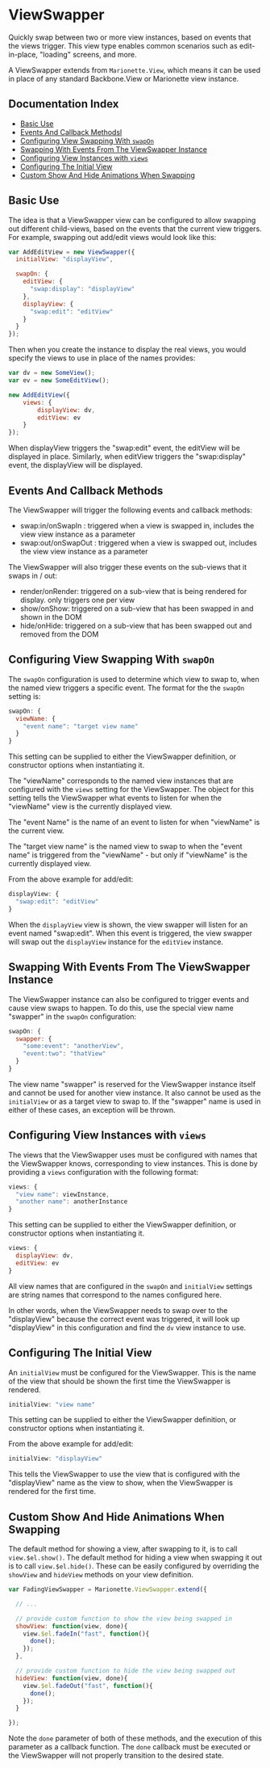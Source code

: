 # ViewSwapper

Quickly swap between two or more view instances, based on events that the
views trigger. This view type enables common scenarios such as edit-in-place, "loading"
screens, and more.

A ViewSwapper extends from `Marionette.View`, which means it can be used 
in place of any standard Backbone.View or Marionette view instance. 

## Documentation Index

* [Basic Use](#basic-use)
* [Events And Callback Methodsl](#events-and-callback-methods)
* [Configuring View Swapping With `swapOn`](#configuring-view-swapping-with-swapon)
* [Swapping With Events From The ViewSwapper Instance](#swapping-with-events-from-the-viewswapper-instance)
* [Configuring View Instances with `views`](#configuring-view-instances-with-views)
* [Configuring The Initial View](#configuring-the-initial-view)
* [Custom Show And Hide Animations When Swapping](#cusom-show-and-hide-animations-when-swapping)

## Basic Use

The idea is that a ViewSwapper view can be configured to allow swapping out 
different child-views, based on the events that the current view triggers. 
For example, swapping out add/edit views would look like this:

```js
var AddEditView = new ViewSwapper({
  initialView: "displayView",

  swapOn: {
    editView: {
      "swap:display": "displayView"
    },
    displayView: {
      "swap:edit": "editView"
    }
  }
});
```

Then when you create the instance to display the real views, you would 
specify the views to use in place of the names provides:

```js
var dv = new SomeView();
var ev = new SomeEditView();

new AddEditView({
    views: {
        displayView: dv,
        editView: ev
    }
});
```

When displayView triggers the "swap:edit" event, the editView will be 
displayed in place. Similarly, when editView triggers the "swap:display" 
event, the displayView will be displayed.

## Events And Callback Methods

The ViewSwapper will trigger the following events and callback methods:

* swap:in/onSwapIn : triggered when a view is swapped in, includes the view view instance as a parameter
* swap:out/onSwapOut : triggered when a view is swapped out, includes the view view instance as a parameter

The ViewSwapper will also trigger these events on the sub-views that it swaps in / out:

* render/onRender: triggered on a sub-view that is being rendered for display. only triggers one per view
* show/onShow: triggered on a sub-view that has been swapped in and shown in the DOM
* hide/onHide: triggered on a sub-view that has been swapped out and removed from the DOM

## Configuring View Swapping With `swapOn`

The `swapOn` configuration is used to determine which view to swap to,
when the named view triggers a specific event. The format for the the
`swapOn` setting is:

```js
swapOn: {
  viewName: {
    "event name": "target view name"
  }
}
```

This setting can be supplied to either the ViewSwapper definition, or
constructor options when instantiating it.

The "viewName" corresponds to the named view instances that are configured
with the `views` setting for the ViewSwapper. The object for this setting
tells the ViewSwapper what events to listen for when the "viewName" view
is the currently displayed view.

The "event Name" is the name of an event to listen for when "viewName" is
the current view. 

The "target view name" is the named view to swap to when the "event name"
is triggered from the "viewName" - but only if "viewName" is the currently
displayed view.

From the above example for add/edit:

```js
displayView: {
  "swap:edit": "editView"
}
```

When the `displayView` view is shown, the view swapper will listen for an
event named "swap:edit". When this event is triggered, the view swapper
will swap out the `displayView` instance for the `editView` instance.

## Swapping With Events From The ViewSwapper Instance

The ViewSwapper instance can also be configured to trigger events and
cause view swaps to happen. To do this, use the special view name "swapper"
in the `swapOn` configuration:

```js
swapOn: {
  swapper: {
    "some:event": "anotherView",
    "event:two": "thatView"
  }
}
```

The view name "swapper" is reserved for the ViewSwapper instance itself
and cannot be used for another view instance. It also cannot be used as
the `initialView` or as a target view to swap to. If the "swapper" name
is used in either of these cases, an exception will be thrown.

## Configuring View Instances with `views`

The views that the ViewSwapper uses must be configured with names that
the ViewSwapper knows, corresponding to view instances. This is done
by providing a `views` configuration with the following format:

```js
views: {
  "view name": viewInstance,
  "another name": anotherInstance
}
```

This setting can be supplied to either the ViewSwapper definition, or
constructor options when instantiating it.

```js
views: {
  displayView: dv,
  editView: ev
}
```

All view names that are configured in the `swapOn` and `initialView`
settings are string names that correspond to the names configured here.

In other words, when the ViewSwapper needs to swap over to the 
"displayView" because the correct event was triggered, it will look up 
"displayView" in this configuration and find the `dv` view instance to use.

## Configuring The Initial View

An `initialView` must be configured for the ViewSwapper. This is the name
of the view that should be shown the first time the ViewSwapper is
rendered.

```js
initialView: "view name"
```

This setting can be supplied to either the ViewSwapper definition, or
constructor options when instantiating it.

From the above example for add/edit:

```js
initialView: "displayView"
```

This tells the ViewSwapper to use the view that is configured with the
"displayView" name as the view to show, when the ViewSwapper is
rendered for the first time.

## Custom Show And Hide Animations When Swapping

The default method for showing a view, after swapping to it, is to call
`view.$el.show()`. The default method for hiding a view when swapping it
out is to call `view.$el.hide()`. These can be easily configured by
overriding the `showView` and `hideView` methods on your view definition.

```js
var FadingViewSwapper = Marionette.ViewSwapper.extend({

  // ...

  // provide custom function to show the view being swapped in
  showView: function(view, done){
    view.$el.fadeIn("fast", function(){
      done();
    });
  },

  // provide custom function to hide the view being swapped out
  hideView: function(view, done){
    view.$el.fadeOut("fast", function(){
      done();
    });
  }

});
```

Note the `done` parameter of both of these methods, and the execution of
this parameter as a callback function. The `done` callback must be executed
or the ViewSwapper will not properly transition to the desired state.
